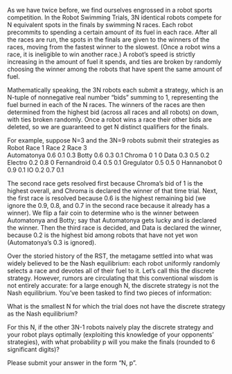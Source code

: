 

As we have twice before, we find ourselves engrossed in a robot sports competition. In the Robot Swimming Trials, 3N identical robots compete for N equivalent spots in the finals by swimming N races. Each robot precommits to spending a certain amount of its fuel in each race. After all the races are run, the spots in the finals are given to the winners of the races, moving from the fastest winner to the slowest. (Once a robot wins a race, it is ineligible to win another race.) A robot’s speed is strictly increasing in the amount of fuel it spends, and ties are broken by randomly choosing the winner among the robots that have spent the same amount of fuel.

Mathematically speaking, the 3N robots each submit a strategy, which is an N-tuple of nonnegative real number “bids” summing to 1, representing the fuel burned in each of the N races. The winners of the races are then determined from the highest bid (across all races and all robots) on down, with ties broken randomly. Once a robot wins a race their other bids are deleted, so we are guaranteed to get N distinct qualifiers for the finals.

For example, suppose N=3 and the 3N=9 robots submit their strategies as
Robot 	       Race 1	Race 2	Race 3  
Automatonya   	0.6 	0.1 	0.3
Botty 	        0.6 	0.3 	0.1
Chroma 	        0 	    1 	    0
Data    	    0.3 	0.5 	0.2
Electro 	    0.2 	0.8 	0
Fernandroid 	0.4 	0.5 	0.1
Gregulator 	    0.5 	0.5 	0
Hannanobot 	    0 	    0.9 	0.1
IO 	            0.2 	0.7 	0.1

The second race gets resolved first because Chroma’s bid of 1 is the highest overall, and Chroma is declared the winner of that time trial. Next, the first race is resolved because 0.6 is the highest remaining bid (we ignore the 0.9, 0.8, and 0.7 in the second race because it already has a winner). We flip a fair coin to determine who is the winner between Automatonya and Botty; say that Automatonya gets lucky and is declared the winner. Then the third race is decided, and Data is declared the winner, because 0.2 is the highest bid among robots that have not yet won (Automatonya’s 0.3 is ignored).

Over the storied history of the RST, the metagame settled into what was widely believed to be the Nash equilibrium: each robot uniformly randomly selects a race and devotes all of their fuel to it. Let’s call this the discrete strategy. However, rumors are circulating that this conventional wisdom is not entirely accurate: for a large enough N, the discrete strategy is not the Nash equilibrium. You’ve been tasked to find two pieces of information:

What is the smallest N for which the trial does not have the discrete strategy as the Nash equilibrium?

For this N, if the other 3N-1 robots naively play the discrete strategy and your robot plays optimally (exploiting this knowledge of your opponents’ strategies), with what probability p will you make the finals (rounded to 6 significant digits)?

Please submit your answer in the form “N, p”.


